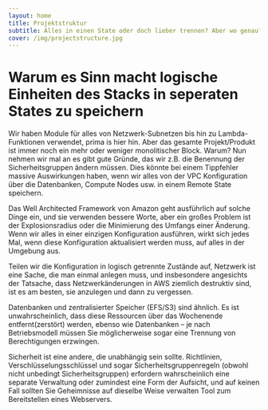 ```yaml
---
layout: home
title: Projektstruktur
subtitle: Alles in einen State oder doch lieber trennen? Aber wo genau?
cover: /img/projectstructure.jpg
---
```


# Warum es Sinn macht logische Einheiten des Stacks in seperaten States zu speichern

Wir haben Module für alles von Netzwerk-Subnetzen bis hin zu Lambda-Funktionen verwendet, prima is hier hin. Aber das gesamte Projekt/Produkt ist immer noch ein mehr oder weniger monolitischer Block. Warum? Nun nehmen wir mal an es gibt gute Gründe, das wir z.B. die Benennung der Sicherheitsgruppen ändern müssen. Dies könnte bei einem Tippfehler massive Auswirkungen haben, wenn wir alles von der VPC Konfiguration über die Datenbanken, Compute Nodes usw. in einem Remote State speichern.

Das Well Architected Framework von Amazon geht ausführlich auf solche Dinge ein, und sie verwenden bessere Worte, aber ein großes Problem ist der Explosionsradius oder die Minimierung des Umfangs einer Änderung. Wenn wir alles in einer einzigen Konfiguration ausführen, wirkt sich jedes Mal, wenn diese Konfiguration aktualisiert werden muss, auf alles in der Umgebung aus.

Teilen wir die Konfiguration in logisch getrennte Zustände auf, Netzwerk ist eine Sache, die man einmal anlegen muss, und insbesondere angesichts der Tatsache, dass Netzwerkänderungen in AWS ziemlich destruktiv sind, ist es am besten, sie anzulegen und dann zu vergessen.

Datenbanken und zentralisierter Speicher (EFS/S3) sind ähnlich. Es ist unwahrscheinlich, dass diese Ressourcen über das Wochenende entfernt(zerstört) werden, ebenso wie Datenbanken – je nach Betriebsmodell müssen Sie möglicherweise sogar eine Trennung von Berechtigungen erzwingen.





Sicherheit ist eine andere, die unabhängig sein sollte. Richtlinien, Verschlüsselungsschlüssel und sogar Sicherheitsgruppenregeln (obwohl nicht unbedingt Sicherheitsgruppen) erfordern wahrscheinlich eine separate Verwaltung oder zumindest eine Form der Aufsicht, und auf keinen Fall sollten Sie Geheimnisse auf dieselbe Weise verwalten Tool zum Bereitstellen eines Webservers.
